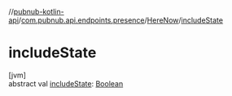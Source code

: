 //[pubnub-kotlin-api](../../../index.md)/[com.pubnub.api.endpoints.presence](../index.md)/[HereNow](index.md)/[includeState](include-state.md)

# includeState

[jvm]\
abstract val [includeState](include-state.md): [Boolean](https://kotlinlang.org/api/core/kotlin-stdlib/kotlin/-boolean/index.html)

